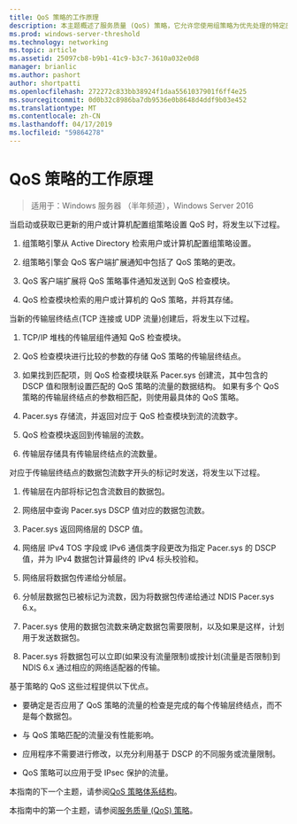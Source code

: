 ```yaml
---
title: QoS 策略的工作原理
description: 本主题概述了服务质量 (QoS) 策略，它允许您使用组策略为优先处理的特定应用程序和 Windows Server 2016 中的服务的网络流量带宽。
ms.prod: windows-server-threshold
ms.technology: networking
ms.topic: article
ms.assetid: 25097cb8-b9b1-41c9-b3c7-3610a032e0d8
manager: brianlic
ms.author: pashort
author: shortpatti
ms.openlocfilehash: 272272c833bb38924f1daa5561037901f6ff4e25
ms.sourcegitcommit: 0d0b32c8986ba7db9536e0b8648d4ddf9b03e452
ms.translationtype: MT
ms.contentlocale: zh-CN
ms.lasthandoff: 04/17/2019
ms.locfileid: "59864278"
---
```

# <a name="how-qos-policy-works"></a>QoS 策略的工作原理

>适用于：Windows 服务器 （半年频道），Windows Server 2016

当启动或获取已更新的用户或计算机配置组策略设置 QoS 时，将发生以下过程。

1. 组策略引擎从 Active Directory 检索用户或计算机配置组策略设置。

2. 组策略引擎会 QoS 客户端扩展通知中包括了 QoS 策略的更改。

3. QoS 客户端扩展将 QoS 策略事件通知发送到 QoS 检查模块。

4. QoS 检查模块检索的用户或计算机的 QoS 策略，并将其存储。

当新的传输层终结点\(TCP 连接或 UDP 流量\)创建后，将发生以下过程。

1. TCP/IP 堆栈的传输层组件通知 QoS 检查模块。

2. QoS 检查模块进行比较的参数的存储 QoS 策略的传输层终结点。

3. 如果找到匹配项，则 QoS 检查模块联系 Pacer.sys 创建流，其中包含的 DSCP 值和限制设置匹配的 QoS 策略的流量的数据结构。 如果有多个 QoS 策略的传输层终结点的参数相匹配，则使用最具体的 QoS 策略。

4. Pacer.sys 存储流，并返回对应于 QoS 检查模块到流的流数字。

5. QoS 检查模块返回到传输层的流数。

6. 传输层存储具有传输层终结点的流数量。

对应于传输层终结点的数据包流数字开头的标记时发送，将发生以下过程。

1. 传输层在内部将标记包含流数目的数据包。

2. 网络层中查询 Pacer.sys DSCP 值对应的数据包流数。

3. Pacer.sys 返回网络层的 DSCP 值。

4. 网络层 IPv4 TOS 字段或 IPv6 通信类字段更改为指定 Pacer.sys 的 DSCP 值，并为 IPv4 数据包计算最终的 IPv4 标头校验和。

5. 网络层将数据包传递给分帧层。

6. 分帧层数据包已被标记为流数，因为将数据包传递给通过 NDIS Pacer.sys 6.x。

7. Pacer.sys 使用的数据包流数来确定数据包需要限制，以及如果是这样，计划用于发送数据包。

8. Pacer.sys 将数据包可以立即\(如果没有流量限制\)或按计划\(流量是否限制\)到 NDIS 6.x 通过相应的网络适配器的传输。

基于策略的 QoS 这些过程提供以下优点。

- 要确定是否应用了 QoS 策略的流量的检查是完成的每个传输层终结点，而不是每个数据包。

- 与 QoS 策略匹配的流量没有性能影响。

- 应用程序不需要进行修改，以充分利用基于 DSCP 的不同服务或流量限制。

- QoS 策略可以应用于受 IPsec 保护的流量。

本指南的下一个主题，请参阅[QoS 策略体系结构](qos-policy-architecture.md)。

本指南中的第一个主题，请参阅[服务质量 (QoS) 策略](qos-policy-top.md)。
